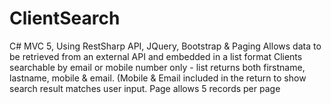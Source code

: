 # ClientSearch
C# MVC 5, Using RestSharp API, JQuery, Bootstrap &amp; Paging 
Allows data to be retrieved from an external API and embedded in a list format
Clients searchable by email or mobile number only - list returns both firstname, lastname, mobile & email. (Mobile & Email included
in the return to show search result matches user input.
Page allows 5 records per page
